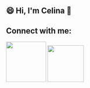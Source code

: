 
## 😄 Hi, I'm Celina 👋

## Connect with me:
<div style="display: inline_block">
  <a href="https://www.linkedin.com/in/celinachiappa/" target="_blank"><img src="https://img.shields.io/badge/-LinkedIn-%230077B5?style=for the-badge&logo=linkedin&logoColor=white" target="_blank" width="110"></a>
  <a href="https://github.com/celinachiappa?tab=repositories"><img src="https://img.shields.io/badge/GitHub-100000?style=for-the-badge&logo=github&logoColor=white" target="_blank" width="100"</a>
</div>

  
